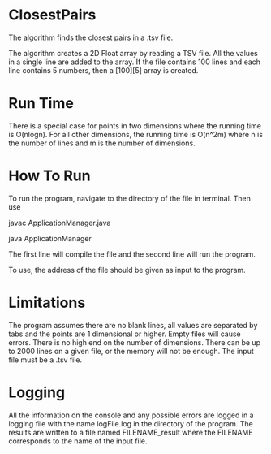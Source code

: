 # ClosestPairs
The algorithm finds the closest pairs in a .tsv file.

The algorithm creates a 2D Float array by reading a TSV file.
All the values in a single line are added to the array. If the file contains 100 lines and each line contains 5 numbers, then a [100][5] array is created.

# Run Time
There is a special case for points in two dimensions where the running time is O(nlogn).
For all other dimensions, the running time is O(n^2m) where n is the number of lines and m is the number of dimensions.

# How To Run
To run the program, navigate to the directory of the file in terminal. Then use


javac ApplicationManager.java

java ApplicationManager


The first line will compile the file and the second line will run the program.

To use, the address of the file should be given as input to the program.

# Limitations
The program assumes there are no blank lines, all values are separated by tabs and the points are 1 dimensional or higher. Empty files will cause errors. There is no high end on the number of dimensions. There can be up to 2000 lines on a given file, or the memory will not be enough.
The input file must be a .tsv file.

# Logging
All the information on the console and any possible errors are logged in a logging file with the name logFile.log in the directory of the program. The results are written to a file named FILENAME_result where the FILENAME corresponds to the name of the input file.
